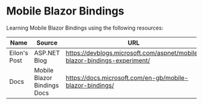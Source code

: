 # Mobile Blazor Bindings
Learning Mobile Blazor Bindings using the following resources:

| Name | Source  | URL |
| --- | --- | --- |
| Eilon's Post  |ASP.NET Blog | https://devblogs.microsoft.com/aspnet/mobile-blazor-bindings-experiment/ |
| Docs | Mobile Blazor Bindings Docs | https://docs.microsoft.com/en-gb/mobile-blazor-bindings/ |
